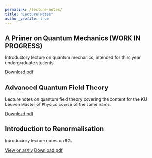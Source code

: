 ```yaml
---
permalink: /lecture-notes/
title: "Lecture Notes"
author_profile: true
---
```


## A Primer on Quantum Mechanics (WORK IN PROGRESS)

Introductory lecture on quantum mechanics, intended for third year undergraduate students.

[Download pdf](https://joaofmelo.github.io/files/A_Primer_on_Quantum_Mechanics.pdf)

## Advanced Quantum Field Theory

Lecture notes on quantum field theory covering the content for the KU Leuven Master of Physics course of the same name.

[Download pdf](https://joaofmelo.github.io/files/AQFT_Notes.pdf)

## Introduction to Renormalisation

Introductory lecture notes on RG.

[View on arXiv](https://arxiv.org/abs/1909.11099)  [Download pdf](https://arxiv.org/pdf/1909.11099)  